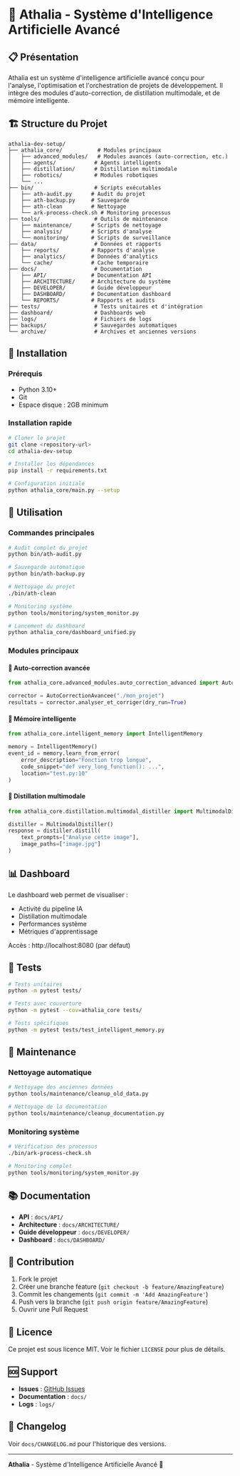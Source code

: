 # 🚀 Athalia - Système d'Intelligence Artificielle Avancé

## 📋 Présentation

Athalia est un système d'intelligence artificielle avancé conçu pour l'analyse, l'optimisation et l'orchestration de projets de développement. Il intègre des modules d'auto-correction, de distillation multimodale, et de mémoire intelligente.

## 🏗️ Structure du Projet

```
athalia-dev-setup/
├── athalia_core/           # Modules principaux
│   ├── advanced_modules/   # Modules avancés (auto-correction, etc.)
│   ├── agents/            # Agents intelligents
│   ├── distillation/      # Distillation multimodale
│   ├── robotics/          # Modules robotiques
│   └── ...
├── bin/                   # Scripts exécutables
│   ├── ath-audit.py      # Audit du projet
│   ├── ath-backup.py     # Sauvegarde
│   ├── ath-clean         # Nettoyage
│   └── ark-process-check.sh # Monitoring processus
├── tools/                 # Outils de maintenance
│   ├── maintenance/      # Scripts de nettoyage
│   ├── analysis/         # Scripts d'analyse
│   └── monitoring/       # Scripts de surveillance
├── data/                  # Données et rapports
│   ├── reports/          # Rapports d'analyse
│   ├── analytics/        # Données d'analytics
│   └── cache/            # Cache temporaire
├── docs/                  # Documentation
│   ├── API/              # Documentation API
│   ├── ARCHITECTURE/     # Architecture du système
│   ├── DEVELOPER/        # Guide développeur
│   ├── DASHBOARD/        # Documentation dashboard
│   └── REPORTS/          # Rapports et audits
├── tests/                 # Tests unitaires et d'intégration
├── dashboard/             # Dashboards web
├── logs/                  # Fichiers de logs
├── backups/               # Sauvegardes automatiques
└── archive/               # Archives et anciennes versions
```

## 🚀 Installation

### Prérequis
- Python 3.10+
- Git
- Espace disque : 2GB minimum

### Installation rapide
```bash
# Cloner le projet
git clone <repository-url>
cd athalia-dev-setup

# Installer les dépendances
pip install -r requirements.txt

# Configuration initiale
python athalia_core/main.py --setup
```

## 🎯 Utilisation

### Commandes principales
```bash
# Audit complet du projet
python bin/ath-audit.py

# Sauvegarde automatique
python bin/ath-backup.py

# Nettoyage du projet
./bin/ath-clean

# Monitoring système
python tools/monitoring/system_monitor.py

# Lancement du dashboard
python athalia_core/dashboard_unified.py
```

### Modules principaux

#### 🔧 Auto-correction avancée
```python
from athalia_core.advanced_modules.auto_correction_advanced import AutoCorrectionAvancee

corrector = AutoCorrectionAvancee("./mon_projet")
resultats = corrector.analyser_et_corriger(dry_run=True)
```

#### 🧠 Mémoire intelligente
```python
from athalia_core.intelligent_memory import IntelligentMemory

memory = IntelligentMemory()
event_id = memory.learn_from_error(
    error_description="Fonction trop longue",
    code_snippet="def very_long_function(): ...",
    location="test.py:10"
)
```

#### 🎨 Distillation multimodale
```python
from athalia_core.distillation.multimodal_distiller import MultimodalDistiller

distiller = MultimodalDistiller()
response = distiller.distill(
    text_prompts=["Analyse cette image"],
    image_paths=["image.jpg"]
)
```

## 📊 Dashboard

Le dashboard web permet de visualiser :
- Activité du pipeline IA
- Distillation multimodale
- Performances système
- Métriques d'apprentissage

Accès : http://localhost:8080 (par défaut)

## 🧪 Tests

```bash
# Tests unitaires
python -m pytest tests/

# Tests avec couverture
python -m pytest --cov=athalia_core tests/

# Tests spécifiques
python -m pytest tests/test_intelligent_memory.py
```

## 🔧 Maintenance

### Nettoyage automatique
```bash
# Nettoyage des anciennes données
python tools/maintenance/cleanup_old_data.py

# Nettoyage de la documentation
python tools/maintenance/cleanup_documentation.py
```

### Monitoring système
```bash
# Vérification des processus
./bin/ark-process-check.sh

# Monitoring complet
python tools/monitoring/system_monitor.py
```

## 📚 Documentation

- **API** : `docs/API/`
- **Architecture** : `docs/ARCHITECTURE/`
- **Guide développeur** : `docs/DEVELOPER/`
- **Dashboard** : `docs/DASHBOARD/`

## 🤝 Contribution

1. Fork le projet
2. Créer une branche feature (`git checkout -b feature/AmazingFeature`)
3. Commit les changements (`git commit -m 'Add AmazingFeature'`)
4. Push vers la branche (`git push origin feature/AmazingFeature`)
5. Ouvrir une Pull Request

## 📄 Licence

Ce projet est sous licence MIT. Voir le fichier `LICENSE` pour plus de détails.

## 🆘 Support

- **Issues** : [GitHub Issues](https://github.com/username/athalia-dev-setup/issues)
- **Documentation** : `docs/`
- **Logs** : `logs/`

## 🔄 Changelog

Voir `docs/CHANGELOG.md` pour l'historique des versions.

---

**Athalia** - Système d'Intelligence Artificielle Avancé 🚀

